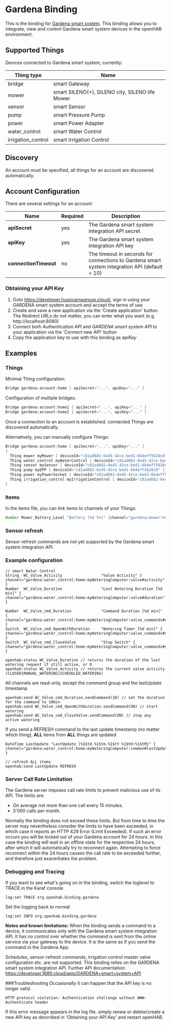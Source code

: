# Gardena Binding

This is the binding for [Gardena smart system](https://www.gardena.com/smart).
This binding allows you to integrate, view and control Gardena smart system devices in the openHAB environment.

## Supported Things

Devices connected to Gardena smart system, currently:

| Thing type               | Name                                               |
|--------------------------|----------------------------------------------------|
| bridge                   | smart Gateway                                      |
| mower                    | smart SILENO(+), SILENO city, SILENO life Mower    |
| sensor                   | smart Sensor                                       |
| pump                     | smart Pressure Pump                                |
| power                    | smart Power Adapter                                |
| water_control            | smart Water Control                                |
| irrigation_control       | smart Irrigation Control                           |

## Discovery

An account must be specified, all things for an account are discovered automatically.

## Account Configuration

There are several settings for an account:

| Name                  | Required | Description                                                                                   |
|-----------------------|----------|-----------------------------------------------------------------------------------------------|
| **apiSecret**         | yes      | The Gardena smart system integration API secret                                               |
| **apiKey**            | yes      | The Gardena smart system integration API key                                                  |
| **connectionTimeout** | no       | The timeout in seconds for connections to Gardena smart system integration API (default = 10) |

### Obtaining your API Key

1. Goto https://developer.husqvarnagroup.cloud/, sign in using your GARDENA smart system account and accept the terms of use
2. Create and save a new application via the 'Create application' button. The Redirect URLs do not matter, you can enter what you want (e.g. http://localhost:8080)
3. Connect both _Authentication API_ and _GARDENA smart system API_ to your application via the 'Connect new API' button
4. Copy the application key to use with this binding as _apiKey_

## Examples

### Things

Minimal Thing configuration:

```java
Bridge gardena:account:home [ apiSecret="...", apiKey="..." ]
```

Configuration of multiple bridges:

```java
Bridge gardena:account:home1 [ apiSecret="...", apiKey="..." ]
Bridge gardena:account:home2 [ apiSecret="...", apiKey="..." ]
```

Once a connection to an account is established, connected Things are discovered automatically.

Alternatively, you can manually configure Things:

```java
Bridge gardena:account:home [ apiSecret="...", apiKey="..." ]
{
  Thing mower myMower [ deviceId="c81ad682-6e45-42ce-bed1-6b4eff5620c8" ]
  Thing water_control myWaterControl [ deviceId="c81ad682-6e45-42ce-bed1-6b4eff5620c8" ]
  Thing sensor mySensor [ deviceId="c81ad682-6e45-42ce-bed1-6b4eff5620c8" ]
  Thing pump myEPP [ deviceId="c81ad682-6e45-42ce-bed1-6b4eff5620c8" ]
  Thing power myPowerSocket [ deviceId="c81ad682-6e45-42ce-bed1-6b4eff5620c8" ]
  Thing irrigation_control myIrrigationControl [ deviceId="c81ad682-6e45-42ce-bed1-6b4eff5620c8" ]
}
```

### Items

In the items file, you can link items to channels of your Things:

```java
Number Mower_Battery_Level "Battery [%d %%]" {channel="gardena:mower:home:myMower:common#batteryLevel"}
```

### Sensor refresh

Sensor refresh commands are not yet supported by the Gardena smart system integration API.

### Example configuration

```
// smart Water Control
String  WC_Valve_Activity                 "Valve Activity" { channel="gardena:water_control:home:myWateringComputer:valve#activity" }
Number  WC_Valve_Duration                 "Last Watering Duration [%d min]" { channel="gardena:water_control:home:myWateringComputer:valve#duration" }

Number  WC_Valve_cmd_Duration             "Command Duration [%d min]" { channel="gardena:water_control:home:myWateringComputer:valve_commands#commandDuration" }
Switch  WC_Valve_cmd_OpenWithDuration     "Watering Timer [%d min]" { channel="gardena:water_control:home:myWateringComputer:valve_commands#start_seconds_to_override" }
Switch  WC_Valve_cmd_CloseValve           "Stop Switch" { channel="gardena:water_control:home:myWateringComputer:valve_commands#stop_until_next_task" }

openhab:status WC_Valve_Duration // returns the duration of the last watering request if still active, or 0
openhab:status WC_Valve_Activity // returns the current valve activity  (CLOSED|MANUAL_WATERING|SCHEDULED_WATERING)
```

All channels are read-only, except the command group and the lastUpdate timestamp

```
openhab:send WC_Valve_cmd_Duration.sendCommand(10) // set the duration for the command to 10min
openhab:send WC_Valve_cmd_OpenWithDuration.sendCommand(ON) // start watering
openhab:send WC_Valve_cmd_CloseValve.sendCommand(ON) // stop any active watering
```

If you send a REFRESH command to the last update timestamp (no matter which thing), **ALL** items from **ALL** things are updated

```
DateTime LastUpdate "LastUpdate [%1$td.%1$tm.%1$tY %1$tH:%1$tM]" { channel="gardena:water_control:home:myWateringComputer:common#lastUpdate_timestamp" }

// refresh ALL items
openhab:send LastUpdate REFRESH
```

### Server Call Rate Limitation

The Gardena server imposes call rate limits to prevent malicious use of its API.
The limits are:

- On average not more than one call every 15 minutes.
- 3'000 calls per month.

Normally the binding does not exceed these limits.
But from time to time the server may nevertheless consider the limits to have been exceeded, in which case it reports an HTTP 429 Error (Limit Exceeded).
If such an error occurs you will be locked out of your Gardena account for 24 hours.
In this case the binding will wait in an offline state for the respective 24 hours, after which it will automatically try to reconnect again.
Attempting to force reconnect within the 24 hours causes the call rate to be exceeded further, and therefore just exacerbates the problem.

### Debugging and Tracing

If you want to see what's going on in the binding, switch the loglevel to TRACE in the Karaf console

```
log:set TRACE org.openhab.binding.gardena
```

Set the logging back to normal

```
log:set INFO org.openhab.binding.gardena
```

**Notes and known limitations:** 
When the binding sends a command to a device, it communicates only with the Gardena smart system integration API.
It has no control over whether the command is sent from the online service via your gateway to the device.
It is the same as if you send the command in the Gardena App.

Schedules, sensor-refresh commands, irrigation control master valve configuration etc. are not supported.
This binding relies on the GARDENA smart system integration API.
Further API documentation: https://developer.1689.cloud/apis/GARDENA+smart+system+API

###Troubleshooting
Occasionally it can happen that the API key is no longer valid.

```
HTTP protocol violation: Authentication challenge without WWW-Authenticate header
```

If this error message appears in the log file, simply renew or delete/create a new API key as described in 'Obtaining your API Key' and restart openHAB.

